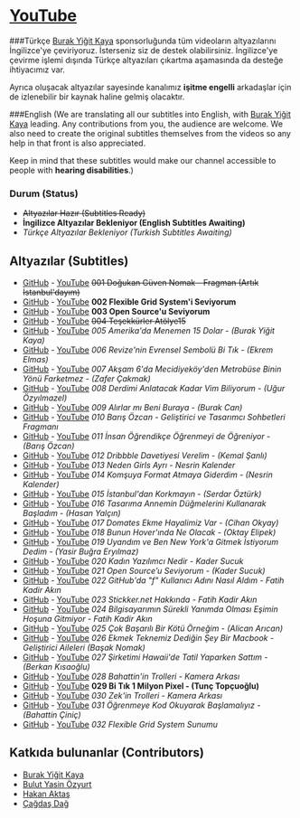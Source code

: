 # [YouTube](https://youtube.com/DogukanGuvenNomak)

###Türkçe
[Burak Yiğit Kaya](https://github.com/BYK) sponsorluğunda tüm videoların altyazılarını İngilizce'ye çeviriyoruz. İsterseniz siz de destek olabilirsiniz. İngilizce'ye çevirme işlemi dışında Türkçe altyazıları çıkartma aşamasında da desteğe ihtiyacımız var.

Ayrıca oluşacak altyazılar sayesinde kanalımız **işitme engelli** arkadaşlar için de izlenebilir bir kaynak haline gelmiş olacaktır.

###English
(We are translating all our subtitles into English, with [Burak Yiğit Kaya](https://github.com/BYK) leading. Any contributions from you, the audience are welcome. We also need to create the original subtitles themselves from the videos so any help in that front is also appreciated.

Keep in mind that these subtitles would make our channel accessible to people with **hearing disabilities**.)

### Durum (Status)
- ~~Altyazılar Hazır (Subtitles Ready)~~
- **İngilizce Altyazılar Bekleniyor (English Subtitles Awaiting)**
- _Türkçe Altyazılar Bekleniyor (Turkish Subtitles Awaiting)_

## Altyazılar (Subtitles)
 - [GitHub](srt/001-f_BAHdRyh2w) - [YouTube](http://www.youtube.com/timedtext_video?v=f_BAHdRyh2w&ref=share) ~~001 Doğukan Güven Nomak - Fragman (Artık İstanbul'dayım)~~
 - [GitHub](srt/002-Nj4TgqFHif4) - [YouTube](http://www.youtube.com/timedtext_video?v=Nj4TgqFHif4&ref=share) **002 Flexible Grid System'i Seviyorum**
 - [GitHub](srt/003-zD4IE4nX8Ts) - [YouTube](http://www.youtube.com/timedtext_video?v=zD4IE4nX8Ts&ref=share) **003 Open Source'u Seviyorum**
 - [GitHub](srt/004-kp5aAUiZevI) - [YouTube](http://www.youtube.com/timedtext_video?v=kp5aAUiZevI&ref=share) ~~004 Teşekkürler Atölye15~~
 - [GitHub](srt/005-Y5_aa3StBl0) - [YouTube](http://www.youtube.com/timedtext_video?v=Y5_aa3StBl0&ref=share) _005 Amerika'da Menemen 15 Dolar - (Burak Yiğit Kaya)_
 - [GitHub](srt/006-cJewUoTPx7c) - [YouTube](http://www.youtube.com/timedtext_video?v=cJewUoTPx7c&ref=share) _006 Revize'nin Evrensel Sembolü Bi Tık - (Ekrem Elmas)_
 - [GitHub](srt/007-BLxdKYvAa8Y) - [YouTube](http://www.youtube.com/timedtext_video?v=BLxdKYvAa8Y&ref=share) _007 Akşam 6'da Mecidiyeköy'den Metrobüse Binin Yönü Farketmez - (Zafer Çakmak)_
 - [GitHub](srt/008-tjUyejYF-98) - [YouTube](http://www.youtube.com/timedtext_video?v=tjUyejYF-98&ref=share) _008 Derdimi Anlatacak Kadar Vim Biliyorum - (Uğur Özyılmazel)_
 - [GitHub](srt/009-bs9eYjlP7pI) - [YouTube](http://www.youtube.com/timedtext_video?v=bs9eYjlP7pI&ref=share) _009 Alırlar mı Beni Buraya - (Burak Can)_
 - [GitHub](srt/010-eZm1k26kAGI) - [YouTube](http://www.youtube.com/timedtext_video?v=eZm1k26kAGI&ref=share) _010 Barış Özcan - Geliştirici ve Tasarımcı Sohbetleri Fragmanı_
 - [GitHub](srt/011-kqv6Rea68uE) - [YouTube](http://www.youtube.com/timedtext_video?v=kqv6Rea68uE&ref=share) _011 İnsan Öğrendikçe Öğrenmeyi de Öğreniyor - (Barış Özcan)_
 - [GitHub](srt/012-LfgymU3yYGw) - [YouTube](http://www.youtube.com/timedtext_video?v=LfgymU3yYGw&ref=share) _012 Dribbble Davetiyesi Verelim - (Kemal Şanlı)_
 - [GitHub](srt/013-p0Hdr0GgcaM) - [YouTube](http://www.youtube.com/timedtext_video?v=p0Hdr0GgcaM&ref=share) _013 Neden Girls Ayrı - Nesrin Kalender_
 - [GitHub](srt/014-_i1d0O2ZcJA) - [YouTube](http://www.youtube.com/timedtext_video?v=_i1d0O2ZcJA&ref=share) _014 Komşuya Format Atmaya Giderdim - (Nesrin Kalender)_
 - [GitHub](srt/015-atVNAtViJQA) - [YouTube](http://www.youtube.com/timedtext_video?v=atVNAtViJQA&ref=share) _015 İstanbul'dan Korkmayın - (Serdar Öztürk)_
 - [GitHub](srt/016-CFNMCv9hj_Y) - [YouTube](http://www.youtube.com/timedtext_video?v=CFNMCv9hj_Y&ref=share) _016 Tasarıma Annemin Düğmelerini Kullanarak Başladım - (Hasan Yalçın)_
 - [GitHub](srt/017-73hf5qthAw8) - [YouTube](http://www.youtube.com/timedtext_video?v=73hf5qthAw8&ref=share) _017 Domates Ekme Hayalimiz Var - (Cihan Okyay)_
 - [GitHub](srt/018-lIwexM0SFLI) - [YouTube](http://www.youtube.com/timedtext_video?v=lIwexM0SFLI&ref=share) _018 Bunun Hover'ında Ne Olacak - (Oktay Elipek)_
 - [GitHub](srt/019-KvGB2Owd_50) - [YouTube](http://www.youtube.com/timedtext_video?v=KvGB2Owd_50&ref=share) _019 Uyandım ve Ben New York'a Gitmek İstiyorum Dedim - (Yasir Buğra Eryılmaz)_
 - [GitHub](srt/020-D-7JPCAmE6U) - [YouTube](http://www.youtube.com/timedtext_video?v=D-7JPCAmE6U&ref=share) _020 Kadın Yazılımcı Nedir - Kader Sucuk_
 - [GitHub](srt/021-QgLnVuygNrY) - [YouTube](http://www.youtube.com/timedtext_video?v=QgLnVuygNrY&ref=share) _021 Open Source’u Seviyorum - (Kader Sucuk)_
 - [GitHub](srt/022-41G5s5ejRT0) - [YouTube](http://www.youtube.com/timedtext_video?v=41G5s5ejRT0&ref=share) _022 GitHub'da "f" Kullanıcı Adını Nasıl Aldım - Fatih Kadir Akın_
 - [GitHub](srt/023-zIoqSrZRBr0) - [YouTube](http://www.youtube.com/timedtext_video?v=zIoqSrZRBr0&ref=share) _023 Stickker.net Hakkında - Fatih Kadir Akın_
 - [GitHub](srt/024-aT6otd47OpI) - [YouTube](http://www.youtube.com/timedtext_video?v=aT6otd47OpI&ref=share) _024 Bilgisayarımın Sürekli Yanımda Olması Eşimin Hoşuna Gitmiyor - Fatih Kadir Akın_
 - [GitHub](srt/025-bc-yJjO4ro8) - [YouTube](http://www.youtube.com/timedtext_video?v=bc-yJjO4ro8&ref=share) _025 Çok Başarılı Bir Kötü Örneğim - (Alican Arıcan)_
 - [GitHub](srt/026-x-rRnyawMAg) - [YouTube](http://www.youtube.com/timedtext_video?v=x-rRnyawMAg&ref=share) _026 Ekmek Teknemiz Dediğin Şey Bir Macbook - Geliştirici Aileleri (Başak Nomak)_
 - [GitHub](srt/027-4oDfSFgOG8k) - [YouTube](http://www.youtube.com/timedtext_video?v=4oDfSFgOG8k&ref=share) _027 Şirketimi Hawaii'de Tatil Yaparken Sattım - (Berkan Kısaoğlu)_
 - [GitHub](srt/028-qjmBuDJ58fY) - [YouTube](http://www.youtube.com/timedtext_video?v=qjmBuDJ58fY&ref=share) _028 Bahattin'in Trolleri - Kamera Arkası_
 - [GitHub](srt/029-8IEqmTv9WW8) - [YouTube](http://www.youtube.com/timedtext_video?v=8IEqmTv9WW8&ref=share) **029 Bi Tık 1 Milyon Pixel - (Tunç Topçuoğlu)**
 - [GitHub](srt/030-hzxiWT210MU) - [YouTube](http://www.youtube.com/timedtext_video?v=hzxiWT210MU&ref=share) _030 Zek'in Trolleri - Kamera Arkası_
 - [GitHub](srt/031-RXNGnfCZY6o) - [YouTube](http://www.youtube.com/timedtext_video?v=RXNGnfCZY6o&ref=share) _031 Öğrenmeye Kod Okuyarak Başlamalıyız - (Bahattin Çiniç)_
 - [GitHub](srt/032-4306ejHx17Y) - [YouTube](http://www.youtube.com/timedtext_video?v=4306ejHx17Y&ref=share) _032 Flexible Grid System Sunumu_

## Katkıda bulunanlar (Contributors)
  - [Burak Yiğit Kaya](https://github.com/BYK)
  - [Bulut Yasin Özyurt](https://github.com/bulutyasin)
  - [Hakan Aktaş](https://github.com/hkan)
  - [Çağdaş Dağ](https://github.com/cagdasdag)
